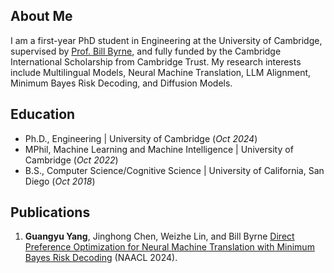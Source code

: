 ## About Me
I am a first-year PhD student in Engineering at the University of Cambridge, supervised by [Prof. Bill Byrne](https://sites.google.com/view/bill-byrne/home), and fully funded by the Cambridge International Scholarship from Cambridge Trust.
My research interests include Multilingual Models, Neural Machine Translation, LLM Alignment, Minimum Bayes Risk Decoding, and Diffusion Models.

## Education
- Ph.D., Engineering | University of Cambridge (_Oct 2024_)
- MPhil, Machine Learning and Machine Intelligence | University of Cambridge (_Oct 2022_)
- B.S., Computer Science/Cognitive Science | University of California, San Diego (_Oct 2018_)

## Publications
1. **Guangyu Yang**, Jinghong Chen, Weizhe Lin, and Bill Byrne [Direct Preference Optimization for Neural Machine Translation with Minimum Bayes Risk Decoding](https://aclanthology.org/2024.naacl-short.34/) (NAACL 2024).
